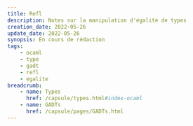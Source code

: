 ```yaml
---
title: Refl
description: Notes sur la manipulation d'égalité de types
creation_date: 2022-05-26
update_date: 2022-05-26
synopsis: En cours de rédaction
tags:
    - ocaml
    - type
    - gadt
    - refl
    - egalite
breadcrumb:
    - name: Types
      href: /capsule/types.html#index-ocaml
    - name: GADTs
      href: /capsule/pages/GADTs.html
---
```

